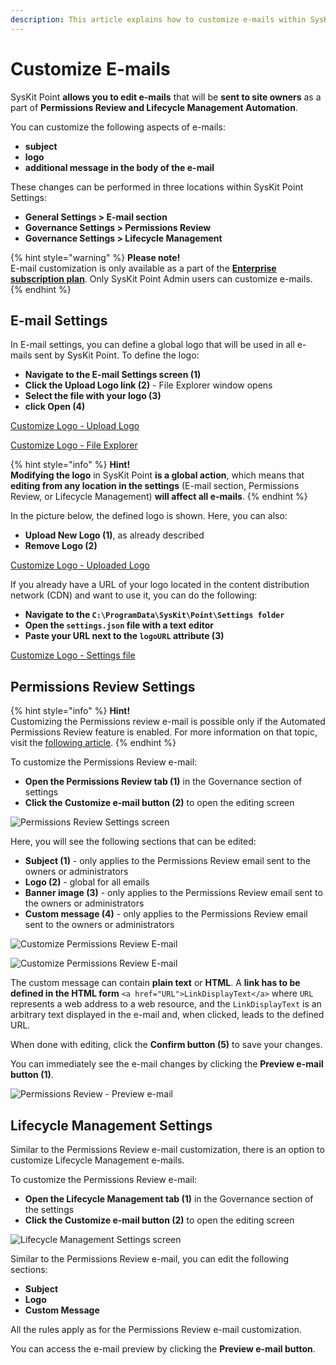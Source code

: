 ```yaml
---
description: This article explains how to customize e-mails within SysKit Point.
---
```


# Customize E-mails

SysKit Point **allows you to edit e-mails** that will be **sent to site owners** as a part of **Permissions Review and Lifecycle Management Automation**.

You can customize the following aspects of e-mails:

* **subject**
* **logo**
* **additional message in the body of the e-mail**

These changes can be performed in three locations within SysKit Point Settings:

* **General Settings &gt; E-mail section** 
* **Governance Settings &gt; Permissions Review** 
* **Governance Settings &gt; Lifecycle Management**

{% hint style="warning" %}
**Please note!**  
E-mail customization is only available as a part of the [**Enterprise subscription plan**](https://www.syskit.com/products/point/pricing/). Only SysKit Point Admin users can customize e-mails.
{% endhint %}

## E-mail Settings

In E-mail settings, you can define a global logo that will be used in all e-mails sent by SysKit Point. To define the logo:

* **Navigate to the E-mail Settings screen \(1\)**
* **Click the Upload Logo link \(2\)** - File Explorer window opens
* **Select the file with your logo \(3\)** 
* **click Open \(4\)**

[Customize Logo - Upload Logo](https://github.com/SysKitTeam/docs-point/tree/0c9068bf4bf792e9a3d83e051384a0e0c4df7412/.gitbook/assets/customize-e-mail_upload-logo.png)

[Customize Logo - File Explorer](https://github.com/SysKitTeam/docs-point/tree/0c9068bf4bf792e9a3d83e051384a0e0c4df7412/.gitbook/assets/customize-e-mail_file-explorer.png)

{% hint style="info" %}
**Hint!**  
**Modifying the logo** in SysKit Point **is a global action**, which means that **editing from any location in the settings** \(E-mail section, Permissions Review, or Lifecycle Management\) **will affect all e-mails**.
{% endhint %}

In the picture below, the defined logo is shown. Here, you can also:

* **Upload New Logo \(1\)**, as already described
* **Remove Logo \(2\)**

[Customize Logo - Uploaded Logo](https://github.com/SysKitTeam/docs-point/tree/0c9068bf4bf792e9a3d83e051384a0e0c4df7412/.gitbook/assets/customize-e-mail_uploaded-logo.png)

If you already have a URL of your logo located in the content distribution network \(CDN\) and want to use it, you can do the following:

* **Navigate to the `C:\ProgramData\SysKit\Point\Settings folder`**
* **Open the `settings.json` file with a text editor**
* **Paste your URL next to the `logoURL` attribute \(3\)**

[Customize Logo - Settings file](https://github.com/SysKitTeam/docs-point/tree/0c9068bf4bf792e9a3d83e051384a0e0c4df7412/.gitbook/assets/customize-e-mail_settings-json.png)

## Permissions Review Settings

{% hint style="info" %}
**Hint!**  
Customizing the Permissions review e-mail is possible only if the Automated Permissions Review feature is enabled. For more information on that topic, visit the [following article](enable-permissions-review.md).
{% endhint %}

To customize the Permissions Review e-mail:

* **Open the Permissions Review tab \(1\)** in the Governance section of settings 
* **Click the Customize e-mail button \(2\)** to open the editing screen

![Permissions Review Settings screen](../.gitbook/assets/customize-e-mail_permissions-review-settings-screen.png)

Here, you will see the following sections that can be edited:

* **Subject \(1\)** -  only applies to the Permissions Review email sent to the owners or administrators
* **Logo \(2\)** - global for all emails
* **Banner image \(3\)** - only applies to the Permissions Review email sent to the owners or administrators
* **Custom message \(4\)** - only applies to the Permissions Review email sent to the owners or administrators

![Customize Permissions Review E-mail](../.gitbook/assets/customize-e-mail_customize-permissions-review-e-mail.png)

![Customize Permissions Review E-mail](../.gitbook/assets/customize-e-mail_customize-permissions-review-e-mail2.png)

The custom message can contain **plain text** or **HTML**. A **link has to be defined in the HTML form** `<a href="URL">LinkDisplayText</a>` where `URL` represents a web address to a web resource, and the `LinkDisplayText` is an arbitrary text displayed in the e-mail and, when clicked, leads to the defined URL.

When done with editing, click the **Confirm button \(5\)** to save your changes.

You can immediately see the e-mail changes by clicking the **Preview e-mail button \(1\)**.

![Permissions Review - Preview e-mail](../.gitbook/assets/customize-e-mail_permissions-review-settings-preview.png)

## Lifecycle Management Settings

Similar to the Permissions Review e-mail customization, there is an option to customize Lifecycle Management e-mails.

To customize the Permissions Review e-mail:

* **Open the Lifecycle Management tab \(1\)** in the Governance section of the settings 
* **Click the Customize e-mail button \(2\)** to open the editing screen

![Lifecycle Management Settings screen](../.gitbook/assets/customize-e-mail_lifecycle-management-settings-screen.png)

Similar to the Permissions Review e-mail, you can edit the following sections:

* **Subject**
* **Logo**
* **Custom Message**

All the rules apply as for the Permissions Review e-mail customization.

You can access the e-mail preview by clicking the **Preview e-mail button**.


